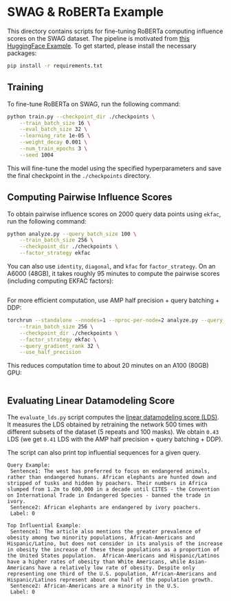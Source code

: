 # SWAG & RoBERTa Example

This directory contains scripts for fine-tuning RoBERTa computing influence scores on the SWAG dataset. The pipeline is motivated from [this HuggingFace Example](https://github.com/huggingface/transformers/tree/main/examples/pytorch/multiple-choice).
To get started, please install the necessary packages:

```bash
pip install -r requirements.txt
```

## Training

To fine-tune RoBERTa on SWAG, run the following command:

```bash
python train.py --checkpoint_dir ./checkpoints \
    --train_batch_size 16 \
    --eval_batch_size 32 \
    --learning_rate 1e-05 \
    --weight_decay 0.001 \
    --num_train_epochs 3 \
    --seed 1004
```

This will fine-tune the model using the specified hyperparameters and save the final checkpoint in the `./checkpoints` directory.

## Computing Pairwise Influence Scores

To obtain pairwise influence scores on 2000 query data points using `ekfac`, run the following command:

```bash
python analyze.py --query_batch_size 100 \
    --train_batch_size 256 \
    --checkpoint_dir ./checkpoints \
    --factor_strategy ekfac
```

You can also use `identity`, `diagonal`, and `kfac` for `factor_strategy`. On an A6000 (48GB), it takes roughly 95 minutes to compute the pairwise scores (including computing EKFAC factors):

```

```

For more efficient computation, use AMP half precision + query batching + DDP:

```bash
torchrun --standalone --nnodes=1 --nproc-per-node=2 analyze.py --query_batch_size 100 \
    --train_batch_size 256 \
    --checkpoint_dir ./checkpoints \
    --factor_strategy ekfac \
    --query_gradient_rank 32 \
    --use_half_precision 
```

This reduces computation time to about 20 minutes on an A100 (80GB) GPU:

```

```

## Evaluating Linear Datamodeling Score

The `evaluate_lds.py` script computes the [linear datamodeling score (LDS)](https://arxiv.org/abs/2303.14186). It measures the LDS obtained by 
retraining the network 500 times with different subsets of the dataset (5 repeats and 100 masks). 
We obtain `0.43` LDS (we get `0.41` LDS with the AMP half precision + query batching + DDP).

The script can also print top influential sequences for a given query.

```
Query Example:
 Sentence1: The west has preferred to focus on endangered animals, rather than endangered humans. African elephants are hunted down and stripped of tusks and hidden by poachers. Their numbers in Africa slumped from 1.2m to 600,000 in a decade until CITES - the Convention on International Trade in Endangered Species - banned the trade in ivory.
 Sentence2: African elephants are endangered by ivory poachers.
 Label: 0
 
Top Influential Example:
 Sentence1: The article also mentions the greater prevalence of obesity among two minority populations, African-Americans and Hispanic/Latino, but does not consider in its analysis of the increase in obesity the increase of these these populations as a proportion of the United States population.  African-Americans and Hispanic/Latinos have a higher rates of obesity than White Americans, while Asian-Americans have a relatively low rate of obesity. Despite only representing one third of the U.S. population, African-Americans and Hispanic/Latinos represent about one half of the population growth.
 Sentence2: African-Americans are a minority in the U.S.
 Label: 0
```
